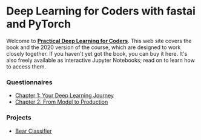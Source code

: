 # Deep Learning for Coders with fastai and PyTorch
Welcome to [__Practical Deep Learning for Coders__](https://course.fast.ai/). This web site covers the book and the 2020 version of the course, which are designed to work closely together. If you haven't yet got the book, you can buy it here. It's also freely available as interactive Jupyter Notebooks; read on to learn how to access them.


### Questionnaires
- [Chapter 1: Your Deep Learning Journey](https://github.com/murilogustineli/fast.ai/blob/main/Questionnaires/Ch01-Questionnaire.ipynb)
- [Chapter 2: From Model to Production](https://github.com/murilogustineli/fast.ai/blob/main/Questionnaires/Ch02-Questionnaire.ipynb)

### Projects
- [Bear Classifier](https://github.com/murilogustineli/bear-classifier)
